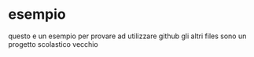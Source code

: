 # esempio
questo e un esempio
per provare ad utilizzare github gli altri files sono un progetto scolastico vecchio
